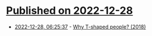 # [Published on 2022-12-28](index.md)

* [2022-12-28, 06:25:37](https://news.ycombinator.com/item?id=34158077) - [Why T-shaped people? (2018)](https://jchyip.medium.com/why-t-shaped-people-e8706198e437)
